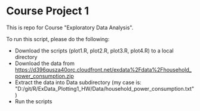 # Course Project 1

This is repo for Course "Exploratory Data Analysis".

To run this script, please do the following:

* Download the scripts (plot1.R, plot2.R, plot3.R, plot4.R) to a local directory
* Download the data from https://d396qusza40orc.cloudfront.net/exdata%2Fdata%2Fhousehold_power_consumption.zip
* Extract the data into Data subdirectory (my case is: "D:/git/R/ExData_Plotting1_HW/Data/household_power_consumption.txt")
* Run the scripts

